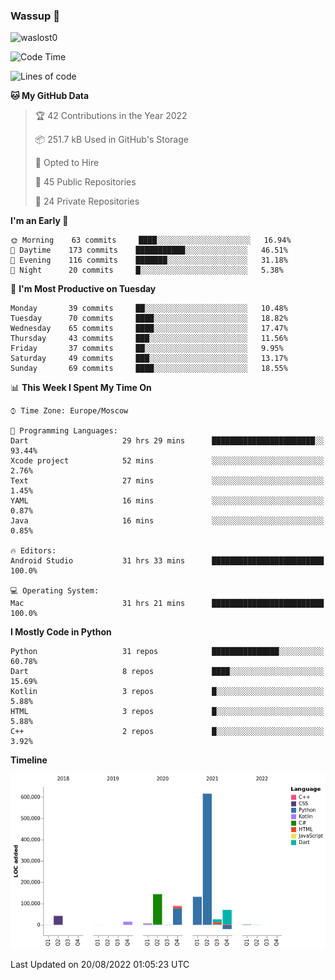 ### Wassup 👋

<p align="left"> <img src="https://komarev.com/ghpvc/?username=waslost0" alt="waslost0" /></p>

<!--START_SECTION:waka-->
![Code Time](http://img.shields.io/badge/Code%20Time-1%2C404%20hrs%2058%20mins-blue)

![Lines of code](https://img.shields.io/badge/From%20Hello%20World%20I%27ve%20Written-1%20Million%20lines%20of%20code-blue)

**🐱 My GitHub Data** 

> 🏆 42 Contributions in the Year 2022
 > 
> 📦 251.7 kB Used in GitHub's Storage 
 > 
> 💼 Opted to Hire
 > 
> 📜 45 Public Repositories 
 > 
> 🔑 24 Private Repositories  
 > 
**I'm an Early 🐤** 

```text
🌞 Morning    63 commits     ████░░░░░░░░░░░░░░░░░░░░░   16.94% 
🌆 Daytime    173 commits    ███████████░░░░░░░░░░░░░░   46.51% 
🌃 Evening    116 commits    ███████░░░░░░░░░░░░░░░░░░   31.18% 
🌙 Night      20 commits     █░░░░░░░░░░░░░░░░░░░░░░░░   5.38%

```
📅 **I'm Most Productive on Tuesday** 

```text
Monday       39 commits     ██░░░░░░░░░░░░░░░░░░░░░░░   10.48% 
Tuesday      70 commits     ████░░░░░░░░░░░░░░░░░░░░░   18.82% 
Wednesday    65 commits     ████░░░░░░░░░░░░░░░░░░░░░   17.47% 
Thursday     43 commits     ███░░░░░░░░░░░░░░░░░░░░░░   11.56% 
Friday       37 commits     ██░░░░░░░░░░░░░░░░░░░░░░░   9.95% 
Saturday     49 commits     ███░░░░░░░░░░░░░░░░░░░░░░   13.17% 
Sunday       69 commits     ████░░░░░░░░░░░░░░░░░░░░░   18.55%

```


📊 **This Week I Spent My Time On** 

```text
⌚︎ Time Zone: Europe/Moscow

💬 Programming Languages: 
Dart                     29 hrs 29 mins      ███████████████████████░░   93.44% 
Xcode project            52 mins             ░░░░░░░░░░░░░░░░░░░░░░░░░   2.76% 
Text                     27 mins             ░░░░░░░░░░░░░░░░░░░░░░░░░   1.45% 
YAML                     16 mins             ░░░░░░░░░░░░░░░░░░░░░░░░░   0.87% 
Java                     16 mins             ░░░░░░░░░░░░░░░░░░░░░░░░░   0.85%

🔥 Editors: 
Android Studio           31 hrs 33 mins      █████████████████████████   100.0%

💻 Operating System: 
Mac                      31 hrs 21 mins      █████████████████████████   100.0%

```

**I Mostly Code in Python** 

```text
Python                   31 repos            ███████████████░░░░░░░░░░   60.78% 
Dart                     8 repos             ████░░░░░░░░░░░░░░░░░░░░░   15.69% 
Kotlin                   3 repos             █░░░░░░░░░░░░░░░░░░░░░░░░   5.88% 
HTML                     3 repos             █░░░░░░░░░░░░░░░░░░░░░░░░   5.88% 
C++                      2 repos             █░░░░░░░░░░░░░░░░░░░░░░░░   3.92%

```


**Timeline**

![Chart not found](https://raw.githubusercontent.com/waslost0/waslost0/master/charts/bar_graph.png) 


 Last Updated on 20/08/2022 01:05:23 UTC
<!--END_SECTION:waka-->

